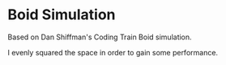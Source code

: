 # Boid Simulation

Based on Dan Shiffman's Coding Train Boid simulation. 

I evenly squared the space in order to gain some performance.
